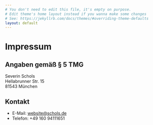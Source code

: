 ```yaml
---
# You don't need to edit this file, it's empty on purpose.
# Edit theme's home layout instead if you wanna make some changes
# See: https://jekyllrb.com/docs/themes/#overriding-theme-defaults
layout: default
---
```

# Impressum
## Angaben gemäß § 5 TMG
Severin Schols<br>
Hellabrunner Str. 15<br>
81543 München
## Kontakt
* E-Mail: website@schols.de
* Telefon: +49 160 94111651
